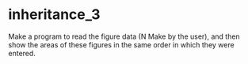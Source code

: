 # inheritance_3
Make a program to read the figure data (N Make
by the user), and then show the areas of these figures in the
same order in which they were entered.

